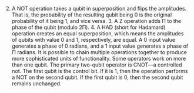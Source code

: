 2.  A NOT operation takes a qubit in superposition and flips the amplitudes. That is, the probability of the resulting qubit being 0 is the original probability of it being 1, and vice versa. 3.  A Z operation adds Π to the phase of the qubit (modulo 2Π). 4.  A HAD (short for Hadamard) operation creates an equal superposition, which means the amplitudes of qubits with value 0 and 1, respectively, are equal. A 0 input value generates a phase of 0 radians, and a 1 input value generates a phase of Π radians. It is possible to chain multiple operations together to produce more sophisticated units of functionality. Some operators work on more than one qubit. The primary two-qubit operator is CNOT—a controlled not. The first qubit is the control bit. If it is 1, then the operation performs a NOT on the second qubit. If the first qubit is 0, then the second qubit remains unchanged.